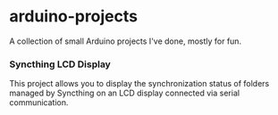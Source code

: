 # arduino-projects

A collection of small Arduino projects I've done, mostly for fun.


### Syncthing LCD Display

This project allows you to display the synchronization status of folders managed by Syncthing on an LCD display connected via serial communication.


